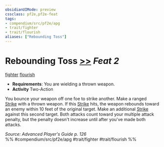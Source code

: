 ```yaml
---
obsidianUIMode: preview
cssclass: pf2e,pf2e-feat
tags:
- compendium/src/pf2e/apg
- trait/fighter
- trait/flourish
aliases: ["Rebounding Toss"]
---
```

# Rebounding Toss  [>>](../../Rules/core-rulebook/chapter-9-playing-the-game.md#Actions "Two-Action") *Feat 2*  
[fighter](../../Rules/traits/fighter.md)  [flourish](../../Rules/traits/flourish.md)  

- **Requirements**: You are wielding a thrown weapon.
- **Activity** Two-Action

You bounce your weapon off one foe to strike another. Make a ranged [Strike](../../Rules/actions/strike.md) with a thrown weapon. If this [Strike](../../Rules/actions/strike.md) hits, the weapon rebounds toward an enemy within 10 feet of the original target. Make an additional [Strike](../../Rules/actions/strike.md) against this second target. Both attacks count toward your multiple attack penalty, but the penalty doesn't increase until after you've made both attacks.

*Source: Advanced Player's Guide p. 126*  
%% #compendium/src/pf2e/apg #trait/fighter #trait/flourish %%